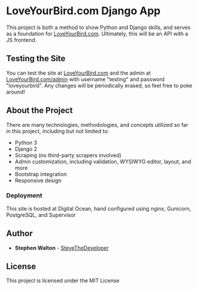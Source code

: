 # LoveYourBird.com Django App

This project is both a method to show Python and Django skills, and serves as a foundation for [LoveYourBird.com](http://www.loveyourbird.com/).  Ultimately, this will be an API with a JS frontend.

## Testing the Site

You can test the site at [LoveYourBird.com](http://www.loveyourbird.com/) and the admin at [LoveYourBird.com/admin](http://www.loveyourbird.com/admin) with username "testing" and password "loveyourbird".  Any changes will be periodically erased, so feel free to poke around!

## About the Project

There are many technologies, methodologies, and concepts utilized so far in this project, including but not limited to:

* Python 3
* Django 2
* Scraping (no third-party scrapers involved)
* Admin customization, including validation, WYSIWYG editor, layout, and more
* Bootstrap integration
* Responsive design

### Deployment

This site is hosted at Digital Ocean, hand configured using nginx, Gunicorn, PostgreSQL, and Supervisor

## Author

* **Stephen Walton** - [SteveTheDeveloper](http://stevethedeveloper.com)

## License

This project is licensed under the MIT License
